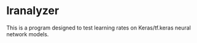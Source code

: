 # lranalyzer



This is a program designed to test learning rates on  Keras/tf.keras neural network models.